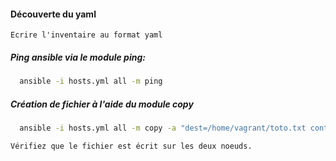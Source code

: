 #### Découverte du yaml 

    Ecrire l'inventaire au format yaml

##### Ping ansible via le module ping:
```bash
  ansible -i hosts.yml all -m ping
```  
##### Création de fichier à l'aide du module copy
```bash
  ansible -i hosts.yml all -m copy -a "dest=/home/vagrant/toto.txt content='bonjour christian'"
```  

    Vérifiez que le fichier est écrit sur les deux noeuds.
```
